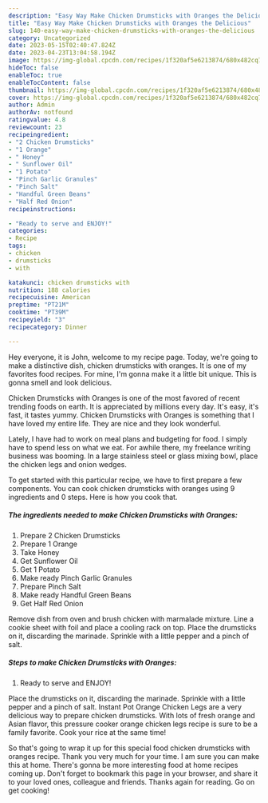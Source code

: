 ```yaml
---
description: "Easy Way Make Chicken Drumsticks with Oranges the Delicious"
title: "Easy Way Make Chicken Drumsticks with Oranges the Delicious"
slug: 140-easy-way-make-chicken-drumsticks-with-oranges-the-delicious
category: Uncategorized
date: 2023-05-15T02:40:47.824Z
date: 2023-04-23T13:04:58.194Z
image: https://img-global.cpcdn.com/recipes/1f320af5e6213874/680x482cq70/chicken-drumsticks-with-oranges-recipe-main-photo.jpg
hideToc: false
enableToc: true
enableTocContent: false
thumbnail: https://img-global.cpcdn.com/recipes/1f320af5e6213874/680x482cq70/chicken-drumsticks-with-oranges-recipe-main-photo.jpg
cover: https://img-global.cpcdn.com/recipes/1f320af5e6213874/680x482cq70/chicken-drumsticks-with-oranges-recipe-main-photo.jpg
author: Admin
authorAv: notfound
ratingvalue: 4.8
reviewcount: 23
recipeingredient:
- "2 Chicken Drumsticks"
- "1 Orange"
- " Honey"
- " Sunflower Oil"
- "1 Potato"
- "Pinch Garlic Granules"
- "Pinch Salt"
- "Handful Green Beans"
- "Half Red Onion"
recipeinstructions:

- "Ready to serve and ENJOY!"
categories:
- Recipe
tags:
- chicken
- drumsticks
- with

katakunci: chicken drumsticks with 
nutrition: 188 calories
recipecuisine: American
preptime: "PT21M"
cooktime: "PT39M"
recipeyield: "3"
recipecategory: Dinner

---
```



Hey everyone, it is John, welcome to my recipe page. Today, we're going to make a distinctive dish, chicken drumsticks with oranges. It is one of my favorites food recipes. For mine, I'm gonna make it a little bit unique. This is gonna smell and look delicious.

Chicken Drumsticks with Oranges is one of the most favored of recent trending foods on earth. It is appreciated by millions every day. It's easy, it's fast, it tastes yummy. Chicken Drumsticks with Oranges is something that I have loved my entire life. They are nice and they look wonderful.

Lately, I have had to work on meal plans and budgeting for food. I simply have to spend less on what we eat. For awhile there, my freelance writing business was booming. In a large stainless steel or glass mixing bowl, place the chicken legs and onion wedges.


To get started with this particular recipe, we have to first prepare a few components. You can cook chicken drumsticks with oranges using 9 ingredients and 0 steps. Here is how you cook that.

<!--inarticleads1-->

##### The ingredients needed to make Chicken Drumsticks with Oranges:

1. Prepare 2 Chicken Drumsticks
1. Prepare 1 Orange
1. Take  Honey
1. Get  Sunflower Oil
1. Get 1 Potato
1. Make ready Pinch Garlic Granules
1. Prepare Pinch Salt
1. Make ready Handful Green Beans
1. Get Half Red Onion


Remove dish from oven and brush chicken with marmalade mixture. Line a cookie sheet with foil and place a cooling rack on top. Place the drumsticks on it, discarding the marinade. Sprinkle with a little pepper and a pinch of salt. 

<!--inarticleads2-->

##### Steps to make Chicken Drumsticks with Oranges:


1. Ready to serve and ENJOY!

Place the drumsticks on it, discarding the marinade. Sprinkle with a little pepper and a pinch of salt. Instant Pot Orange Chicken Legs are a very delicious way to prepare chicken drumsticks. With lots of fresh orange and Asian flavor, this pressure cooker orange chicken legs recipe is sure to be a family favorite. Cook your rice at the same time! 

So that's going to wrap it up for this special food chicken drumsticks with oranges recipe. Thank you very much for your time. I am sure you can make this at home. There's gonna be more interesting food at home recipes coming up. Don't forget to bookmark this page in your browser, and share it to your loved ones, colleague and friends. Thanks again for reading. Go on get cooking!
